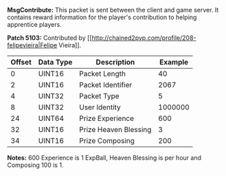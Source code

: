 **MsgContribute:** This packet is sent between the client and game server. It contains reward information for the player's contribution to helping apprentice players.

**Patch 5103:** Contributed by [[http://chained2pvp.com/profile/208-felipevieira|Felipe Vieira]].

| Offset | Data Type | Description | Example |
|---|---|---|---|
| 0 | UINT16 | Packet Length | 40 |
| 2 | UINT16 | Packet Identifier | 2067 |
| 4 | UINT32 | Packet Type | 5 |
| 8 | UINT32 | User Identity | 1000000 |
| 24 | UINT64 | Prize Experience | 600 |
| 32 | UINT16 | Prize Heaven Blessing | 3 |
| 34 | UINT16 | Prize Composing | 200 |
**Notes:** 600 Experience is 1 ExpBall, Heaven Blessing is per hour and Composing 100 is 1. 
